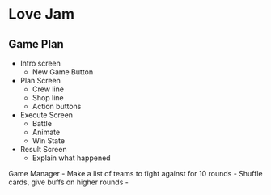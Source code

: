 # Love Jam

## Game Plan
* Intro screen
    - New Game Button
* Plan Screen
    - Crew line
    - Shop line
    - Action buttons
* Execute Screen
    - Battle
    - Animate
    - Win State
* Result Screen
    - Explain what happened

Game Manager
    - Make a list of teams to fight against for 10 rounds
    - Shuffle cards, give buffs on higher rounds
    - 